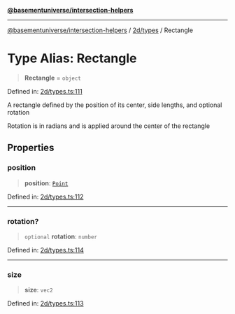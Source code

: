[**@basementuniverse/intersection-helpers**](../../../README.md)

***

[@basementuniverse/intersection-helpers](../../../README.md) / [2d/types](../README.md) / Rectangle

# Type Alias: Rectangle

> **Rectangle** = `object`

Defined in: [2d/types.ts:111](https://github.com/basementuniverse/intersection-helpers/blob/ce8bdda9fbd616d6a406e87a4824e91fffc01d0e/src/2d/types.ts#L111)

A rectangle defined by the position of its center, side lengths, and
optional rotation

Rotation is in radians and is applied around the center of the rectangle

## Properties

### position

> **position**: [`Point`](Point.md)

Defined in: [2d/types.ts:112](https://github.com/basementuniverse/intersection-helpers/blob/ce8bdda9fbd616d6a406e87a4824e91fffc01d0e/src/2d/types.ts#L112)

***

### rotation?

> `optional` **rotation**: `number`

Defined in: [2d/types.ts:114](https://github.com/basementuniverse/intersection-helpers/blob/ce8bdda9fbd616d6a406e87a4824e91fffc01d0e/src/2d/types.ts#L114)

***

### size

> **size**: `vec2`

Defined in: [2d/types.ts:113](https://github.com/basementuniverse/intersection-helpers/blob/ce8bdda9fbd616d6a406e87a4824e91fffc01d0e/src/2d/types.ts#L113)
